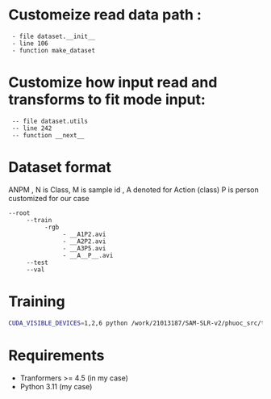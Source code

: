 

# Customeize read data path  :
     - file dataset.__init__
     - line 106
     - function make_dataset

# Customize how input read and transforms to fit mode input:
     -- file dataset.utils
     -- line 242
     -- function __next__

# Dataset format
ANPM , N is Class, M is sample id , A denoted for Action (class) P is person customized for our case 
```
--root
     --train
          -rgb
               - __A1P2.avi
               - __A2P2.avi
               - __A3P5.avi
               - __A__P__.avi
     --test
     --val
```
# Training
```bash
CUDA_VISIBLE_DEVICES=1,2,6 python /work/21013187/SAM-SLR-v2/phuoc_src/train.py
``` 
# Requirements 
- Tranformers >= 4.5 (in my case)
- Python 3.11 (my case)
